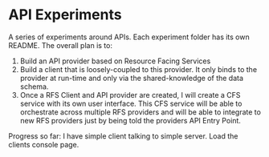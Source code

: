 # API Experiments

A series of experiments around APIs. Each experiment folder has its own README. The overall plan is to:

1. Build an API provider based on Resource Facing Services
2. Build a client that is loosely-coupled to this provider. It only binds to the provider at run-time and only via the shared-knowledge of the data schema.
3. Once a RFS Client and API provider are created, I will create a CFS service with its own user interface. This CFS service will be able to orchestrate across multiple RFS providers and will be able to integrate to new RFS providers just by being told the providers API Entry Point.


Progress so far: I have simple client talking to simple server. Load the clients console page.


